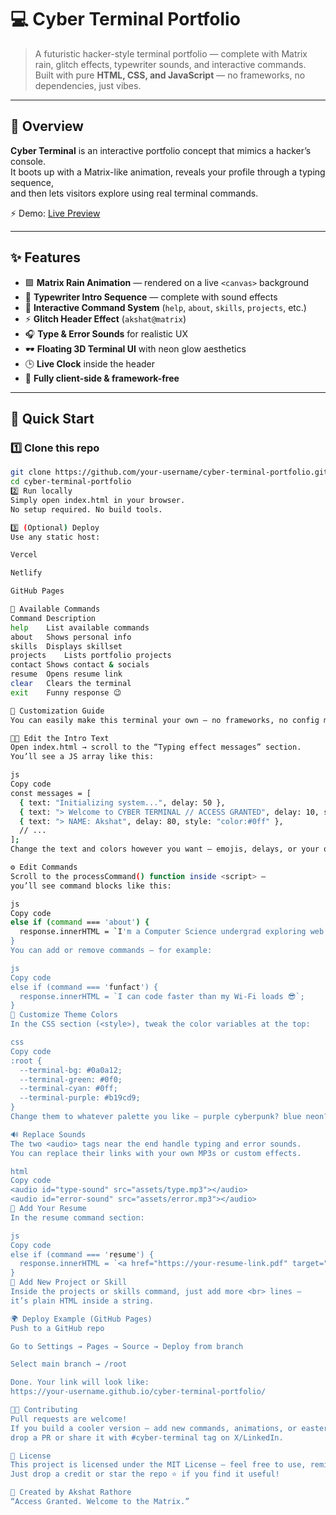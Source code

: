 # 💻 Cyber Terminal Portfolio  

> A futuristic hacker-style terminal portfolio — complete with Matrix rain, glitch effects, typewriter sounds, and interactive commands.  
> Built with pure **HTML, CSS, and JavaScript** — no frameworks, no dependencies, just vibes.  

---

## 🧠 Overview  

**Cyber Terminal** is an interactive portfolio concept that mimics a hacker’s console.  
It boots up with a Matrix-like animation, reveals your profile through a typing sequence,  
and then lets visitors explore using real terminal commands.  

⚡️ Demo: [Live Preview](https://your-demo-link.com)  

---

## ✨ Features  

- 🟩 **Matrix Rain Animation** — rendered on a live `<canvas>` background  
- 💬 **Typewriter Intro Sequence** — complete with sound effects  
- 🧩 **Interactive Command System** (`help`, `about`, `skills`, `projects`, etc.)  
- ⚡️ **Glitch Header Effect** (`akshat@matrix`)  
- 🎧 **Type & Error Sounds** for realistic UX  
- 🕶️ **Floating 3D Terminal UI** with neon glow aesthetics  
- 🕒 **Live Clock** inside the header  
- 📱 **Fully client-side & framework-free**

---

## 🚀 Quick Start  

### 1️⃣ Clone this repo  
```bash
git clone https://github.com/your-username/cyber-terminal-portfolio.git
cd cyber-terminal-portfolio
2️⃣ Run locally
Simply open index.html in your browser.
No setup required. No build tools.

3️⃣ (Optional) Deploy
Use any static host:

Vercel

Netlify

GitHub Pages

🧾 Available Commands
Command	Description
help	List available commands
about	Shows personal info
skills	Displays skillset
projects	Lists portfolio projects
contact	Shows contact & socials
resume	Opens resume link
clear	Clears the terminal
exit	Funny response 😉

🧰 Customization Guide
You can easily make this terminal your own — no frameworks, no config mess.

🧑‍💻 Edit the Intro Text
Open index.html → scroll to the “Typing effect messages” section.
You’ll see a JS array like this:

js
Copy code
const messages = [
  { text: "Initializing system...", delay: 50 },
  { text: "> Welcome to CYBER TERMINAL // ACCESS GRANTED", delay: 10, style: "color:#0f0; font-weight:bold" },
  { text: "> NAME: Akshat", delay: 80, style: "color:#0ff" },
  // ...
];
Change the text and colors however you want — emojis, delays, or your own intro lines.

⚙️ Edit Commands
Scroll to the processCommand() function inside <script> —
you’ll see command blocks like this:

js
Copy code
else if (command === 'about') {
  response.innerHTML = `I'm a Computer Science undergrad exploring web dev and AI.`;
}
You can add or remove commands — for example:

js
Copy code
else if (command === 'funfact') {
  response.innerHTML = `I can code faster than my Wi-Fi loads 😎`;
}
🎨 Customize Theme Colors
In the CSS section (<style>), tweak the color variables at the top:

css
Copy code
:root {
  --terminal-bg: #0a0a12;
  --terminal-green: #0f0;
  --terminal-cyan: #0ff;
  --terminal-purple: #b19cd9;
}
Change them to whatever palette you like — purple cyberpunk? blue neon? dark red hacker theme? All possible.

🔊 Replace Sounds
The two <audio> tags near the end handle typing and error sounds.
You can replace their links with your own MP3s or custom effects.

html
Copy code
<audio id="type-sound" src="assets/type.mp3"></audio>
<audio id="error-sound" src="assets/error.mp3"></audio>
🧱 Add Your Resume
In the resume command section:

js
Copy code
else if (command === 'resume') {
  response.innerHTML = `<a href="https://your-resume-link.pdf" target="_blank">Open Resume</a>`;
}
💬 Add New Project or Skill
Inside the projects or skills command, just add more <br> lines —
it’s plain HTML inside a string.

🌍 Deploy Example (GitHub Pages)
Push to a GitHub repo

Go to Settings → Pages → Source → Deploy from branch

Select main branch → /root

Done. Your link will look like:
https://your-username.github.io/cyber-terminal-portfolio/

🧑‍💻 Contributing
Pull requests are welcome!
If you build a cooler version — add new commands, animations, or easter eggs —
drop a PR or share it with #cyber-terminal tag on X/LinkedIn.

📜 License
This project is licensed under the MIT License — feel free to use, remix, or rebuild it for your own portfolio.
Just drop a credit or star the repo ⭐ if you find it useful!

👾 Created by Akshat Rathore
“Access Granted. Welcome to the Matrix.”


